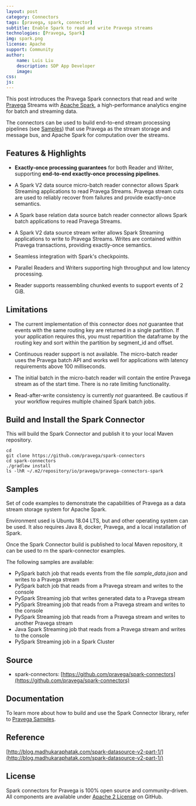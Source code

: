 ```yaml
---
layout: post
category: Connectors
tags: [pravega, spark, connector]
subtitle: Enable Spark to read and write Pravega streams
technologies: [Pravega, Spark]
img: spark.png
license: Apache
support: Community
author: 
    name: Luis Liu
    description: SDP App Developer
    image: 
css: 
js: 
---
```

This post introduces the Pravega Spark connectors that read and write [Pravega](http://pravega.io/) Streams with [Apache Spark](http://spark.apache.org/), a high-performance analytics engine for batch and streaming data.
<!--more-->

The connectors can be used to build end-to-end stream processing pipelines (see [Samples](https://github.com/pravega/pravega-samples)) that use Pravega as the stream storage and message bus, and Apache Spark for computation over the streams.



## Features & Highlights

  - **Exactly-once processing guarantees** for both Reader and Writer, supporting **end-to-end exactly-once processing pipelines**.

  - A Spark V2 data source micro-batch reader connector allows Spark Streaming applications to read Pravega Streams.
    Pravega stream cuts are used to reliably recover from failures and provide exactly-once semantics.
    
  - A Spark base relation data source batch reader connector allows Spark batch applications to read Pravega Streams.

  - A Spark V2 data source stream writer allows Spark Streaming applications to write to Pravega Streams.
    Writes are contained within Pravega transactions, providing exactly-once semantics.

  - Seamless integration with Spark's checkpoints.

  - Parallel Readers and Writers supporting high throughput and low latency processing.

  - Reader supports reassembling chunked events to support events of 2 GiB.

## Limitations

  - The current implementation of this connector does *not* guarantee that events with the same routing key
    are returned in a single partition. 
    If your application requires this, you must repartition the dataframe by the routing key and sort within the
    partition by segment_id and offset.

  - Continuous reader support is not available. The micro-batch reader uses the Pravega batch API and works well for
    applications with latency requirements above 100 milliseconds.

  - The initial batch in the micro-batch reader will contain the entire Pravega stream as of the start time.
    There is no rate limiting functionality.

  - Read-after-write consistency is currently *not* guaranteed.
    Be cautious if your workflow requires multiple chained Spark batch jobs.

## Build and Install the Spark Connector

This will build the Spark Connector and publish it to your local Maven repository.

```
cd
git clone https://github.com/pravega/spark-connectors
cd spark-connectors
./gradlew install
ls -lhR ~/.m2/repository/io/pravega/pravega-connectors-spark
```

## Samples

Set of code examples to demonstrate the capabilities of Pravega as a data stream storage system for Apache Spark.

Environment used is Ubuntu 18.04 LTS, but and other operating system can be used. It also requires Java 8, docker, Pravega, and a local installation of Spark.

Once the Spark Connector build is published to local Maven repository, it can be used to rn the spark-connector examples.

The following samples are available:
- PySpark batch job that reads events from the file *sample_data.json* and writes to a Pravega stream
- PySpark batch job that reads from a Pravega stream and writes to the console
- PySpark Streaming job that writes generated data to a Pravega stream
- PySpark Streaming job that reads from a Pravega stream and writes to the console
- PySpark Streaming job that reads from a Pravega stream and writes to another Pravega stream
- Java Spark Streaming job that reads from a Pravega stream and writes to the console
- PySpark Streaming job in a Spark Cluster

## Source
- spark-connectors: [https://github.com/pravega/spark-connectors](https://github.com/pravega/spark-connectors)

## Documentation

To learn more about how to build and use the Spark Connector library, refer to
[Pravega Samples](https://github.com/pravega/pravega-samples).

## Reference
[http://blog.madhukaraphatak.com/spark-datasource-v2-part-1/](http://blog.madhukaraphatak.com/spark-datasource-v2-part-1/)

## License

Spark connectors for Pravega is 100% open source and community-driven. All components are available
under [Apache 2 License](https://www.apache.org/licenses/LICENSE-2.0.html) on GitHub.